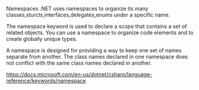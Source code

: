 Namespaces
.NET uses namespaces to organize its many classes,sturcts,interfaces,delegates,enums under a specific name.

The namespace keyword is used to declare a scope that contains a set of related objects. You can use a namespace to organize code elements and to create globally unique types.

A namespace is designed for providing a way to keep one set of names separate from another. The class names declared in one namespace does not conflict with the same class names declared in another.

https://docs.microsoft.com/en-us/dotnet/csharp/language-reference/keywords/namespace
